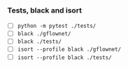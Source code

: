 

### Tests, black and isort
- [ ] `python -m pytest ./tests/`
- [ ] `black ./gflownet/`
- [ ] `black ./tests/`
- [ ] `isort --profile black ./gflownet/`
- [ ] `isort --profile black ./tests/`
